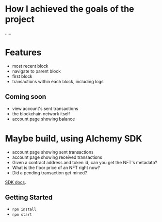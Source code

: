 # How I achieved the goals of the project

.....

# Features

- most recent block
- navigate to parent block
- first block
- transactions within each block, including logs

## Coming soon
- view account's sent transactions
- the blockchain network itself
- account page showing balance

# Maybe build, using Alchemy SDK 

- account page showing sent transactions
- account page showing received transactions
- Given a contract address and token id, can you get the NFT's metadata?
- What is the floor price of an NFT right now?
- Did a pending transaction get mined?

[SDK docs](https://docs.alchemy.com/reference/alchemy-sdk-api-surface-overview?a=eth-bootcamp). 


## Getting Started

- `npm install`
- `npm start`

